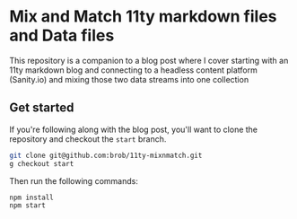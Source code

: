 # Mix and Match 11ty markdown files and Data files

This repository is a companion to a blog post where I cover starting with an 11ty markdown blog and connecting to a headless content platform (Sanity.io) and mixing those two data streams into one collection

## Get started

If you're following along with the blog post, you'll want to clone the repository and checkout the `start` branch.

```sh
git clone git@github.com:brob/11ty-mixnmatch.git
g checkout start 
```

Then run the following commands:

```sh
npm install
npm start
```